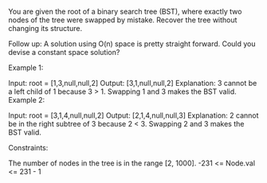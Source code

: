 You are given the root of a binary search tree (BST), where exactly two nodes of the tree were swapped by mistake. Recover the tree without changing its structure.

Follow up: A solution using O(n) space is pretty straight forward. Could you devise a constant space solution?



Example 1:


Input: root = [1,3,null,null,2]
Output: [3,1,null,null,2]
Explanation: 3 cannot be a left child of 1 because 3 > 1. Swapping 1 and 3 makes the BST valid.
Example 2:


Input: root = [3,1,4,null,null,2]
Output: [2,1,4,null,null,3]
Explanation: 2 cannot be in the right subtree of 3 because 2 < 3. Swapping 2 and 3 makes the BST valid.


Constraints:

The number of nodes in the tree is in the range [2, 1000].
-231 <= Node.val <= 231 - 1
